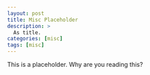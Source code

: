 ```yaml
---
layout: post
title: Misc Placeholder
description: >
  As title.
categories: [misc]
tags: [misc]
---
```

This is a placeholder. Why are you reading this?